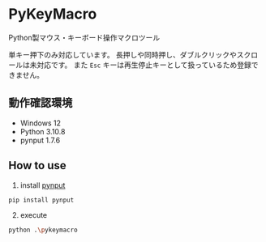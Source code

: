 # PyKeyMacro
Python製マウス・キーボード操作マクロツール

単キー押下のみ対応しています。
長押しや同時押し、ダブルクリックやスクロールは未対応です。
また `Esc` キーは再生停止キーとして扱っているため登録できません。

## 動作確認環境

* Windows 12
* Python 3.10.8
* pynput 1.7.6

## How to use

1. install [pynput](https://pypi.org/project/pynput/)
```bash
pip install pynput
```

2. execute
```bash
python .\pykeymacro
```
